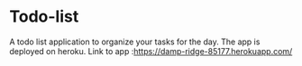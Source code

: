 # Todo-list
A todo list application to organize your tasks for the day.
The app is deployed on heroku.
Link to app :https://damp-ridge-85177.herokuapp.com/
